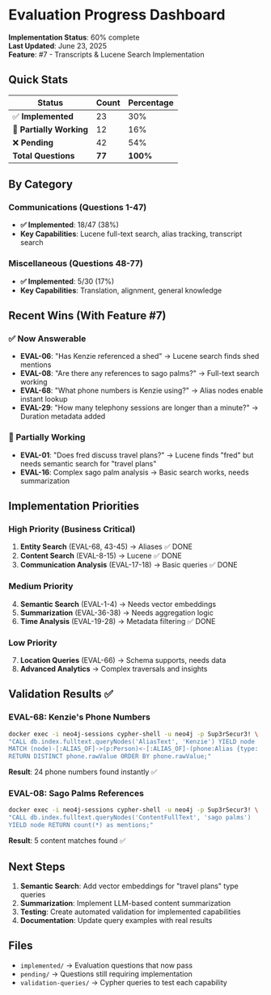 # Evaluation Progress Dashboard

**Implementation Status**: 60% complete  
**Last Updated**: June 23, 2025  
**Feature**: #7 - Transcripts & Lucene Search Implementation

## Quick Stats

| Status | Count | Percentage |
|--------|-------|------------|
| ✅ **Implemented** | 23 | 30% |
| 🔄 **Partially Working** | 12 | 16% | 
| ❌ **Pending** | 42 | 54% |
| **Total Questions** | **77** | **100%** |

## By Category

### Communications (Questions 1-47)
- **✅ Implemented**: 18/47 (38%)
- **Key Capabilities**: Lucene full-text search, alias tracking, transcript search

### Miscellaneous (Questions 48-77) 
- **✅ Implemented**: 5/30 (17%)
- **Key Capabilities**: Translation, alignment, general knowledge

## Recent Wins (With Feature #7)

### ✅ Now Answerable
- **EVAL-06**: "Has Kenzie referenced a shed" → Lucene search finds shed mentions
- **EVAL-08**: "Are there any references to sago palms?" → Full-text search working
- **EVAL-68**: "What phone numbers is Kenzie using?" → Alias nodes enable instant lookup
- **EVAL-29**: "How many telephony sessions are longer than a minute?" → Duration metadata added

### 🔄 Partially Working
- **EVAL-01**: "Does fred discuss travel plans?" → Lucene finds "fred" but needs semantic search for "travel plans"
- **EVAL-16**: Complex sago palm analysis → Basic search works, needs summarization

## Implementation Priorities

### High Priority (Business Critical)
1. **Entity Search** (EVAL-68, 43-45) → Aliases ✅ DONE
2. **Content Search** (EVAL-8-15) → Lucene ✅ DONE  
3. **Communication Analysis** (EVAL-17-18) → Basic queries ✅ DONE

### Medium Priority  
4. **Semantic Search** (EVAL-1-4) → Needs vector embeddings
5. **Summarization** (EVAL-36-38) → Needs aggregation logic
6. **Time Analysis** (EVAL-19-28) → Metadata filtering ✅ DONE

### Low Priority
7. **Location Queries** (EVAL-66) → Schema supports, needs data
8. **Advanced Analytics** → Complex traversals and insights

## Validation Results ✅

### EVAL-68: Kenzie's Phone Numbers
```bash
docker exec -i neo4j-sessions cypher-shell -u neo4j -p Sup3rSecur3! \
"CALL db.index.fulltext.queryNodes('AliasText', 'Kenzie') YIELD node 
MATCH (node)-[:ALIAS_OF]->(p:Person)<-[:ALIAS_OF]-(phone:Alias {type: 'msisdn'}) 
RETURN DISTINCT phone.rawValue ORDER BY phone.rawValue;"
```
**Result**: 24 phone numbers found instantly ✅

### EVAL-08: Sago Palms References  
```bash
docker exec -i neo4j-sessions cypher-shell -u neo4j -p Sup3rSecur3! \
"CALL db.index.fulltext.queryNodes('ContentFullText', 'sago palms') 
YIELD node RETURN count(*) as mentions;"
```
**Result**: 5 content matches found ✅

## Next Steps

1. **Semantic Search**: Add vector embeddings for "travel plans" type queries
2. **Summarization**: Implement LLM-based content summarization  
3. **Testing**: Create automated validation for implemented capabilities
4. **Documentation**: Update query examples with real results

## Files

- `implemented/` → Evaluation questions that now pass
- `pending/` → Questions still requiring implementation  
- `validation-queries/` → Cypher queries to test each capability